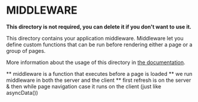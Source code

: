 # MIDDLEWARE

**This directory is not required, you can delete it if you don't want to use it.**

This directory contains your application middleware.
Middleware let you define custom functions that can be run before rendering either a page or a group of pages.

More information about the usage of this directory in [the documentation](https://nuxtjs.org/guide/routing#middleware).

\*\* middleware is a function that executes before a page is loaded
** we run middleware in both the server and the client
** first refresh is on the server & then while page navigation case it runs on the client (just like asyncData())
